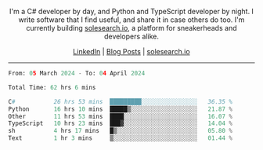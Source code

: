 <p align="center">I'm a C# developer by day, and Python and TypeScript developer by night. I write software that I find useful, and share it in case others do too. I'm currently building <a href="https://solesearch.io">solesearch.io</a>, a platform for sneakerheads and developers alike.</p>
<p align="center">
  <a href="https://www.linkedin.com/in/peter-rauscher">LinkedIn</a>
  |
  <a href="https://dev.to/peterrauscher">Blog Posts</a>
  |
  <a href="https://solesearch.io">solesearch.io</a>
</p>
<hr/>
<!--START_SECTION:waka-->

```python
From: 05 March 2024 - To: 04 April 2024

Total Time: 62 hrs 6 mins

C#           26 hrs 53 mins  █████████░░░░░░░░░░░░░░░░   36.35 %
Python       16 hrs 10 mins  █████▒░░░░░░░░░░░░░░░░░░░   21.87 %
Other        11 hrs 53 mins  ████░░░░░░░░░░░░░░░░░░░░░   16.07 %
TypeScript   10 hrs 23 mins  ███▓░░░░░░░░░░░░░░░░░░░░░   14.04 %
sh           4 hrs 17 mins   █▒░░░░░░░░░░░░░░░░░░░░░░░   05.80 %
Text         1 hr 3 mins     ▒░░░░░░░░░░░░░░░░░░░░░░░░   01.44 %
```

<!--END_SECTION:waka-->
